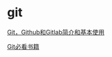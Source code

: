 # git

[Git，Github和Gitlab简介和基本使用](https://www.jianshu.com/p/8d497989f704)

[Git必看书籍](https://git-scm.com/book/zh/v2)
